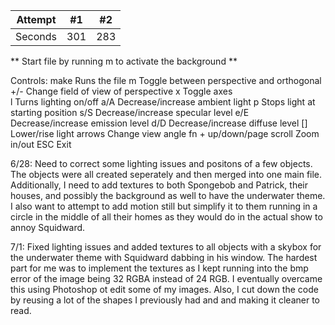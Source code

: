 | Attempt | #1  | #2  |
| :---:   | :-: | :-: |
| Seconds | 301 | 283 |


** Start file by running m to activate the background **

Controls:
 make                                    Runs the file
  m                                        Toggle between perspective and orthogonal
  +/-                                      Change field of view of perspective
  x                                         Toggle axes   
  l                                          Turns lighting on/off
  a/A                                     Decrease/increase ambient light
  p                                         Stops light at starting position
  s/S                                      Decrease/increase specular level
  e/E                                      Decrease/increase emission level
  d/D                                      Decrease/increase diffuse level
  []                                          Lower/rise light
  arrows                                 Change view angle
  fn + up/down/page scroll    Zoom in/out
  ESC        Exit


6/28: Need to correct some lighting issues and positons of a few objects. The objects were all created seperately and then merged into one main file. Additionally, I need to add textures to both Spongebob and Patrick, their houses, and possibly the background as well to have the underwater theme.  I also want to attempt to add motion still but simplify it to them running in a circle in the middle of all their homes as they would do in the actual show to annoy Squidward.

7/1: Fixed lighting issues and added textures to all objects with a skybox for the underwater theme with Squidward dabbing in his window. The hardest part for me was to implement the textures as I kept running into the bmp error of the image being 32 RGBA instead of 24 RGB. I eventually overcame this using Photoshop ot edit some of my images. Also, I cut down the code by reusing a lot of the shapes I previously had and and making it cleaner to read.
